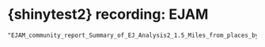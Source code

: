 # {shinytest2} recording: EJAM

    "EJAM_community_report_Summary_of_EJ_Analysis2_1.5_Miles_from_places_by_NAICS_20240914_155325.html"

